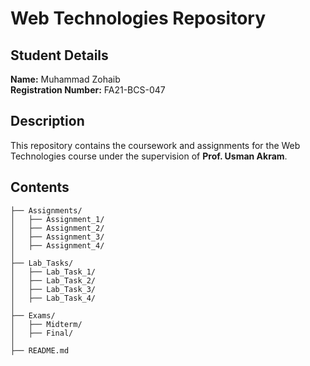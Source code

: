 # Web Technologies Repository

## Student Details

**Name:** Muhammad Zohaib  
**Registration Number:** FA21-BCS-047

## Description

This repository contains the coursework and assignments for the Web Technologies course under the supervision of **Prof. Usman Akram**.

## Contents

```
├── Assignments/
│   ├── Assignment_1/
│   ├── Assignment_2/
│   ├── Assignment_3/
│   ├── Assignment_4/
│
├── Lab_Tasks/
│   ├── Lab_Task_1/
│   ├── Lab_Task_2/
│   ├── Lab_Task_3/
│   ├── Lab_Task_4/
│
├── Exams/
│   ├── Midterm/
│   ├── Final/
│
├── README.md
```
